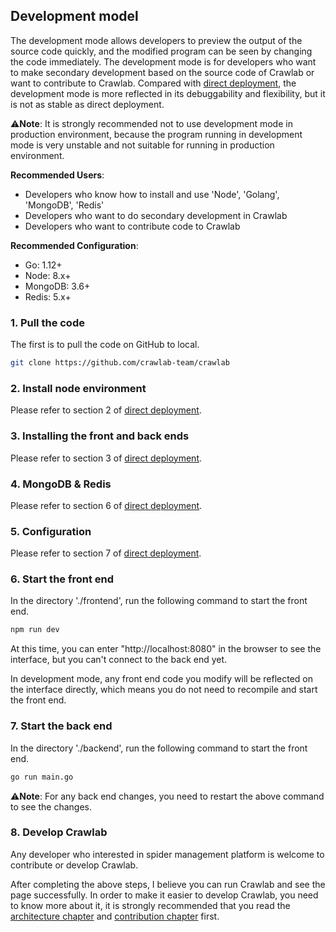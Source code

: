 ## Development model

The development mode allows developers to preview the output of the source code quickly, and the modified program can be seen by changing the code immediately. The development mode is for developers who want to make secondary development based on the source code of Crawlab or want to contribute to Crawlab. Compared with [direct deployment](./Direct.md), the development mode is more reflected in its debuggability and flexibility, but it is not as stable as direct deployment.

⚠️**Note**: It is strongly recommended not to use development mode in production environment, because the program running in development mode is very unstable and not suitable for running in production environment.

**Recommended Users**: 

- Developers who know how to install and use 'Node', 'Golang', 'MongoDB', 'Redis'
- Developers who want to do secondary development in Crawlab
- Developers who want to contribute code to Crawlab
 
**Recommended Configuration**:

- Go: 1.12+
- Node: 8.x+
- MongoDB: 3.6+
- Redis: 5.x+

### 1. Pull the code

The first is to pull the code on GitHub to local.

```bash
git clone https://github.com/crawlab-team/crawlab
```

### 2. Install node environment

Please refer to section 2 of [direct deployment](./Direct.md).

### 3. Installing the front and back ends

Please refer to section 3 of [direct deployment](./Direct.md).

### 4. MongoDB & Redis

Please refer to section 6 of [direct deployment](./Direct.md).

### 5. Configuration

Please refer to section 7 of [direct deployment](./Direct.md).

### 6. Start the front end

In the directory './frontend', run the following command to start the front end.

```bash
npm run dev
```

At this time, you can enter "http://localhost:8080" in the browser to see the interface, but you can't connect to the back end yet.

In development mode, any front end code you modify will be reflected on the interface directly, which means you do not need to recompile and start the front end.

### 7. Start the back end

In the directory './backend', run the following command to start the front end.

```bash
go run main.go
```

⚠️**Note**: For any back end changes, you need to restart the above command to see the changes.

### 8. Develop Crawlab

Any developer who interested in spider management platform is welcome to contribute or develop Crawlab.

After completing the above steps, I believe you can run Crawlab and see the page successfully. In order to make it easier to develop Crawlab, you need to know more about it, it is strongly recommended that you read the [architecture chapter](../Architecture/README.md) and [contribution chapter](../Contribution/README.md) first.

### 